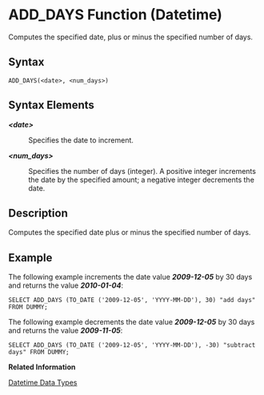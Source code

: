 <!-- loio20da5fa8751910148969da2572b25ed8 -->

# ADD\_DAYS Function \(Datetime\)

Computes the specified date, plus or minus the specified number of days.



<a name="loio20da5fa8751910148969da2572b25ed8__sql_function_add_days_1sql_function_add_days_syntax"/>

## Syntax

```
ADD_DAYS(<date>, <num_days>)
```



## Syntax Elements


<dl>
<dt><b>

*<date\>*

</b></dt>
<dd>

Specifies the date to increment.



</dd><dt><b>

*<num\_days\>*

</b></dt>
<dd>

Specifies the number of days \(integer\). A positive integer increments the date by the specified amount; a negative integer decrements the date.



</dd>
</dl>



<a name="loio20da5fa8751910148969da2572b25ed8__sql_function_add_days_1sql_function_add_days_description"/>

## Description

Computes the specified date plus or minus the specified number of days.



<a name="loio20da5fa8751910148969da2572b25ed8__sql_function_add_days_1sql_function_add_days_examples"/>

## Example

The following example increments the date value ***2009-12-05*** by 30 days and returns the value ***2010-01-04***:

```
SELECT ADD_DAYS (TO_DATE ('2009-12-05', 'YYYY-MM-DD'), 30) "add days" FROM DUMMY;
```

The following example decrements the date value ***2009-12-05*** by 30 days and returns the value ***2009-11-05***:

```
SELECT ADD_DAYS (TO_DATE ('2009-12-05', 'YYYY-MM-DD'), -30) "subtract days" FROM DUMMY;
```

**Related Information**  


[Datetime Data Types](../datetime-data-types-3f81ccc.md "Datetime data types are used to store date and time information.")

